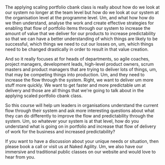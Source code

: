 The applying scaling portfolio cbank class is really about how do we look at our system no longer at the team level but how do we look at our system at the organisation level at the programme level. Um, and what how how do we then understand, analyse the work and create effective strategies for enabling that flow of portfolio items through our system to increase the amount of value that we deliver for our products to increase predictability so that we can have a better understanding of which things are likely to be successful, which things we need to cut our losses on, um, which things need to be changed drastically in order to result in that value creation.

And so it really focuses at for heads of departments, so agile coaches, project managers, development leads, high-level product owners, scrum masters and product managers that are trying to deliver lots of things, um, that may be competing things into production. Um, and they need to increase the flow through the system. Right, we want to deliver um more stuff more quickly. We want to get faster and more predictable um at delivery and those are all things that we're going to talk about in the applying scaled portfolio cbank class.

So this course will help um leaders in organisations understand the current flow through their system and ask more interesting questions about what they can do differently to improve the flow and predictability through the system. Um, so whatever your system is at that level, how do you understand what is going on in portfolio and increase that flow of delivery of work for the business and increased predictability?

If you want to have a discussion about your unique needs or situation, then please book a call or visit us at Naked Agility. Um, we also have our immersive and traditional public classes on our website and would love to hear from you.
